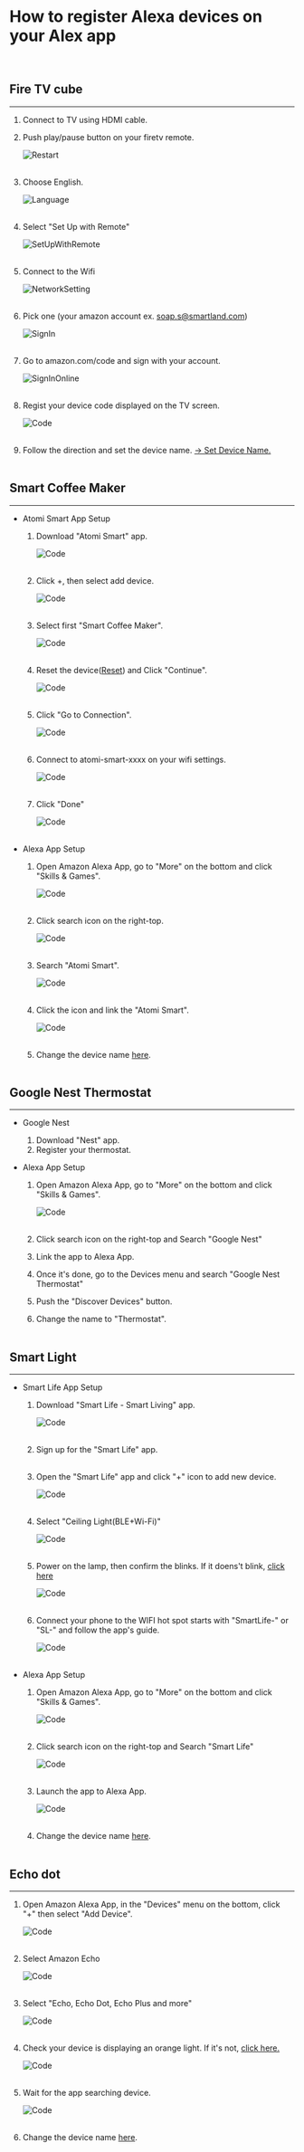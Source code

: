 # __How to register Alexa devices on your Alex app__
<br/>


## Fire TV cube
***
1. Connect to TV using HDMI cable.

2. Push play/pause button on your firetv remote.

    ![Restart](./resources/photos/fireTvFactoryReset_restart.jpg)
    <br/><br/>

3. Choose English.

    ![Language](./resources/photos/fireTvFactoryReset_language.jpg)
    <br/><br/>

4. Select "Set Up with Remote"

    ![SetUpWithRemote](./resources/photos/fireTvFactoryReset_setUpWithRemote.jpg)
    <br/><br/>

5. Connect to the Wifi

    ![NetworkSetting](./resources/photos/fireTvFactoryReset_networkSetting.jpg)
    <br/><br/>

6. Pick one (your amazon account ex. soap.s@smartland.com)

    ![SignIn](./resources/photos/fireTvFactoryReset_signIn.jpg)
    <br/><br/>

7. Go to amazon.com/code and sign with your account.

    ![SignInOnline](./resources/photos/fireTvFactoryReset_signInOnline.jpg)
    <br/><br/>

8. Regist your device code displayed on the TV screen.

    ![Code](./resources/photos/fireTvFactoryReset_code.jpg)
    <br/><br/>

9. Follow the direction and set the device name. <a href='https://github.com/soapunny/docs/blob/master/reference/etc/alexa_devices_reset.md'>&rarr; Set Device Name.</a>
<br /><br />


## Smart Coffee Maker
***
+ Atomi Smart App Setup
    1. Download "Atomi Smart" app.

        ![Code](./resources/photos/app_store-atomi_smart.jpg)
        <br/><br/>

    2. Click +, then select add device.

        ![Code](./resources/photos/atomi_smart-home.jpg)
        <br/><br/>

    3. Select first "Smart Coffee Maker".

        ![Code](./resources/photos/atomi_smart-add_device.jpg)
        <br/><br/>

    4. Reset the device([Reset](./alexa_devices_reset.md)) and Click "Continue".

        ![Code](./resources/photos/atomi_smart-connect_device.jpg)
        <br/><br/>

    5. Click "Go to Connection".

        ![Code](./resources/photos/atomi_smart-go_to_connect.jpg)
        <br/><br/>

    6. Connect to atomi-smart-xxxx on your wifi settings.

        ![Code](./resources/photos/settings-wifi_settings.jpg)
        <br/><br/>
        
    7. Click "Done"

        ![Code](./resources/photos/atomi_smart-complete.jpg)
        <br/><br/>

+ Alexa App Setup
    1. Open Amazon Alexa App, go to "More" on the bottom and click "Skills & Games".

        ![Code](./resources/photos/alexa_app-more.jpg)
        <br/><br/>

    2. Click search icon on the right-top.

        ![Code](./resources/photos/alexa_app-more-skills_and_games.jpg)
        <br/><br/>

    3. Search "Atomi Smart".

        ![Code](./resources/photos/alexa_app-more-skills_and_games-search_atomi.jpg)
        <br/><br/>

    4. Click the icon and link the "Atomi Smart".

        ![Code](./resources/photos/alexa_app-more-skills_and_games-search_result.jpg)
        <br/><br/>

    5. Change the device name [here](./must_see-devices_naming.md).
<br /><br/>


## Google Nest Thermostat
***
+ Google Nest
    1. Download "Nest" app.
    2. Register your thermostat.

+ Alexa App Setup
    1. Open Amazon Alexa App, go to "More" on the bottom and click "Skills & Games".

        ![Code](./resources/photos/alexa_app-more.jpg)
        <br/><br/>
    2. Click search icon on the right-top and Search "Google Nest"
    3. Link the app to Alexa App.
    4. Once it's done, go to the Devices menu and search "Google Nest Thermostat"
    5. Push the "Discover Devices" button.
    6. Change the name to "Thermostat".
<br /><br />


## Smart Light
***
+ Smart Life App Setup
    1. Download "Smart Life - Smart Living" app.

        ![Code](./resources/photos/app_store-Smart_Life.jpg)
        <br/><br/>

    2. Sign up for the "Smart Life" app.
        <br/><br/>

    3. Open the "Smart Life" app and click "+" icon to add new device.

        ![Code](./resources/photos/smart_life-add_device.jpg)
        <br/><br/>

    4. Select "Ceiling Light(BLE+Wi-Fi)"

        ![Code](./resources/photos/smart_life-ceiling_light.jpg)
        <br/><br/>

    5. Power on the lamp, then confirm the blinks. If it doens't blink, [click here](./alexa_devices_reset.md)

        ![Code](./resources/photos/smart_life-ceiling_light-check_blinking.jpg)
        <br/><br/>

    6. Connect your phone to the WIFI hot spot starts with "SmartLife-" or "SL-" and follow the app's guide.

        ![Code](./resources/photos/smart_life-ceiling_light-connect_wifi.jpg)
        <br/><br/>

+ Alexa App Setup
    1. Open Amazon Alexa App, go to "More" on the bottom and click "Skills & Games".

        ![Code](./resources/photos/alexa_app-more.jpg)
        <br/><br/>

    2. Click search icon on the right-top and Search "Smart Life"

        ![Code](./resources/photos/alexa_app-more-skills_and_games-search_smart.jpg)
        <br/><br/>
    
    3. Launch the app to Alexa App.

        ![Code](./resources/photos/alexa_app-more-skills_and_games-smart_life.jpg)
        <br/><br/>

    4. Change the device name [here](./must_see-devices_naming.md).
<br /><br />


## Echo dot
***
1. Open Amazon Alexa App, in the "Devices" menu on the bottom, click "+" then select "Add Device".

    ![Code](./resources/photos/alexa_app-Devices-add_device.jpg)
    <br/><br/>

2. Select Amazon Echo

    ![Code](./resources/photos/alexa_app-Devices-add_device-setup.jpg)
    <br/><br/>

3. Select "Echo, Echo Dot, Echo Plus and more"

    ![Code](./resources/photos/alexa_app-Devices-add_device-setup-Amazon_Echo.jpg)
    <br/><br/>

4. Check your device is displaying an orange light. If it's not, [click here.](./alexa_devices_reset.md)

    ![Code](./resources/photos/alexa_app-Devices-add_device-setup-Amazon_Echo-check_reset.jpg)
    <br/><br/>

5. Wait for the app searching device.

    ![Code](./resources/photos/alexa_app-Devices-add_device-setup-Amazon_Echo-searching_device.jpg)
    <br/><br/>

6. Change the device name [here](./must_see-devices_naming.md).
<br /><br />
